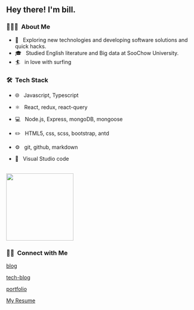 

<h2> Hey there! I'm bill.</h2>

<h3> 👨🏻‍💻 &nbsp;About Me </h3>

- 🤔 &nbsp; Exploring new technologies and developing software solutions and quick hacks.
- 🎓 &nbsp; Studied English literature and Big data at SooChow University.
- 🏄 &nbsp; in love with surfing


<h3> 🛠 &nbsp;Tech Stack</h3>


- 🌐 &nbsp;
  Javascript, Typescript
  
- ⚛️ &nbsp;
  React, redux, react-query
  
- :computer: &nbsp;
  Node.js, Express, mongoDB, mongoose
 
- :pencil2: &nbsp;
  HTML5, css, scss, bootstrap, antd

- ⚙️ &nbsp;
  git, github, markdown
  
  

- 🔧 &nbsp;
  Visual Studio code

<br/>

<a href="https://github.com/AVS1508">
  <img height="180em" src="https://github-readme-stats.vercel.app/api?username=0529bill&theme=buefy&show_icons=true" />
</a>

<br/>

<h3> 🤝🏻 &nbsp;Connect with Me </h3>


[blog](https://medium.com/@bywater529)

[tech-blog](https://0529bill.github.io/bywater-blog/)

[portfolio](https://0529bill.github.io/portfolio/#/portfolio)  

[My Resume](https://0529bill.github.io/portfolio/#/portfolio/Resume)  

